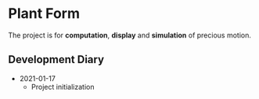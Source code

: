 # Plant Form

The project is for **computation**, **display** and **simulation** of precious motion.

## Development Diary

-   2021-01-17
    -   Project initialization
